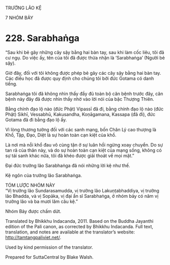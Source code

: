 TRƯỞNG LÃO KỆ

7 NHÓM BẢY

# 228\. Sarabhaṅga

“Sau khi bẻ gãy những cây sậy bằng hai bàn tay, sau khi làm cốc liêu, tôi đã cư ngụ. Do việc ấy, tên của tôi đã được thừa nhận là ‘Sarabhaṅga’ (Người bẻ sậy).

Giờ đây, đối với tôi không được phép bẻ gãy các cây sậy bằng hai bàn tay. Các điều học đã được quy định cho chúng tôi bởi đức Gotama có danh tiếng.

Sarabhaṅga tôi đã không nhìn thấy đầy đủ toàn bộ căn bệnh trước đây, căn bệnh này đây đã được nhìn thấy nhờ vào lời nói của bậc Thượng Thiên.

Bằng chính đạo lộ nào (đức Phật) Vipassī đã đi, bằng chính đạo lộ nào (đức Phật) Sikhī, Vessabhū, Kakusandha, Koṇāgamana, Kassapa (đã đi), đức Gotama đã đi bằng đạo lộ ấy.

Vì lòng thương tưởng đối với các sanh mạng, bốn Chân Lý cao thượng là Khổ, Tập, Đạo, Diệt là sự hoàn toàn cạn kiệt của khổ.

Là nơi mà nỗi khổ đau vô cùng tận ở sự luân hồi ngừng xoay chuyển. Do sự tan rã của thân này, và do sự hoàn toàn cạn kiệt của mạng sống, không có sự tái sanh khác nữa, tôi đã khéo được giải thoát về mọi mặt.”

Đại đức trưởng lão Sarabhaṅga đã nói những lời kệ như thế.

Kệ ngôn của trưởng lão Sarabhaṅga.

TÓM LƯỢC NHÓM NÀY  
“Vị trưởng lão Sundarasamudda, vị trưởng lão Lakuṇṭabhaddiya, vị trưởng lão Bhadda, và vị Sopāka, vị đại ẩn sĩ Sarabhaṅga, ở nhóm bảy có năm vị trưởng lão và ba mươi lăm câu kệ.”

Nhóm Bảy được chấm dứt.

Translated by Bhikkhu Indacanda, 2011. Based on the Buddha Jayanthi edition of the Pali canon, as corrected by Bhikkhu Indacanda. Full text, translation, and notes are available at the translator’s website: http://tamtangpaliviet.net/.

Used by kind permission of the translator.

Prepared for SuttaCentral by Blake Walsh.
